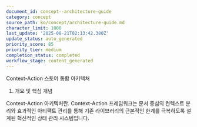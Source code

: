```yaml
---
document_id: concept--architecture-guide
category: concept
source_path: ko/concept/architecture-guide.md
character_limit: 1000
last_update: '2025-08-21T02:13:42.380Z'
update_status: auto_generated
priority_score: 85
priority_tier: medium
completion_status: completed
workflow_stage: content_generated
---
```

Context-Action 스토어 통합 아키텍처

1. 개요 및 핵심 개념

Context-Action 아키텍처란. Context-Action 프레임워크는 문서 중심의 컨텍스트 분리와 효과적인 아티팩트 관리를 통해 기존 라이브러리의 근본적인 한계를 극복하도록 설계된 혁신적인 상태 관리 시스템입니다.
